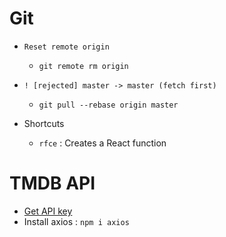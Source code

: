 # Git

- `Reset remote origin`
  + `git remote rm origin`

- `! [rejected] master -> master (fetch first)`
  + `git pull --rebase origin master`

- Shortcuts
  + `rfce` : Creates a React function 

# TMDB API

- [Get API key](https://www.themoviedb.org/settings/api)
- Install axios : `npm i axios`
